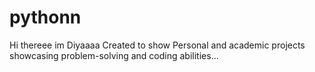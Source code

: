 # pythonn
Hi thereee im Diyaaaa
Created to show Personal and academic projects showcasing problem-solving and coding abilities...
